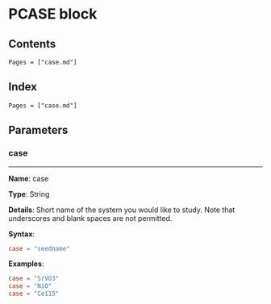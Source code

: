# PCASE block

## Contents

```@contents
Pages = ["case.md"]
```

## Index

```@index
Pages = ["case.md"]
```

## Parameters

### case

---

**Name**: case

**Type**: String

**Details**: Short name of the system you would like to study. Note that underscores and blank spaces are not permitted. 

**Syntax**: 

```toml
case = "seedname"
```

**Examples**:

```toml
case = "SrVO3"
case = "NiO"
case = "Ce115"
```